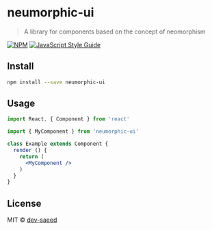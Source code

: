 # neumorphic-ui

> A library for components based on the concept of neomorphism

[![NPM](https://img.shields.io/npm/v/neumorphic-ui.svg)](https://www.npmjs.com/package/neumorphic-ui) [![JavaScript Style Guide](https://img.shields.io/badge/code_style-standard-brightgreen.svg)](https://standardjs.com)

## Install

```bash
npm install --save neumorphic-ui
```

## Usage

```jsx
import React, { Component } from 'react'

import { MyComponent } from 'neumorphic-ui'

class Example extends Component {
  render () {
    return (
      <MyComponent />
    )
  }
}
```

## License

MIT © [dev-saeed](https://github.com/dev-saeed)
